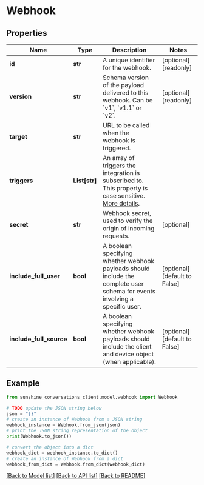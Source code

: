 # Webhook


## Properties

Name | Type | Description | Notes
------------ | ------------- | ------------- | -------------
**id** | **str** | A unique identifier for the webhook. | [optional] [readonly] 
**version** | **str** | Schema version of the payload delivered to this webhook. Can be &#x60;v1&#x60;, &#x60;v1.1&#x60; or &#x60;v2&#x60;. | [optional] [readonly] 
**target** | **str** | URL to be called when the webhook is triggered. | 
**triggers** | **List[str]** | An array of triggers the integration is subscribed to. This property is case sensitive. [More details](https://developer.zendesk.com/api-reference/conversations/#section/Webhook-Triggers). | 
**secret** | **str** | Webhook secret, used to verify the origin of incoming requests. | [optional] 
**include_full_user** | **bool** | A boolean specifying whether webhook payloads should include the complete user schema for events involving a specific user. | [optional] [default to False]
**include_full_source** | **bool** | A boolean specifying whether webhook payloads should include the client and device object (when applicable). | [optional] [default to False]

## Example

```python
from sunshine_conversations_client.model.webhook import Webhook

# TODO update the JSON string below
json = "{}"
# create an instance of Webhook from a JSON string
webhook_instance = Webhook.from_json(json)
# print the JSON string representation of the object
print(Webhook.to_json())

# convert the object into a dict
webhook_dict = webhook_instance.to_dict()
# create an instance of Webhook from a dict
webhook_from_dict = Webhook.from_dict(webhook_dict)
```
[[Back to Model list]](../README.md#documentation-for-models) [[Back to API list]](../README.md#documentation-for-api-endpoints) [[Back to README]](../README.md)


